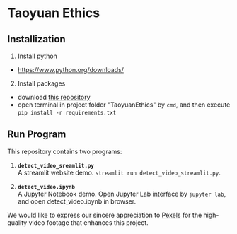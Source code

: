 # Taoyuan Ethics

## Installization
1. Install python 
- https://www.python.org/downloads/
2. Install packages
- download [this repository](https://github.com/ugtony/TaoyuanEthics)
- open terminal in project folder "TaoyuanEthics" by `cmd`, and then execute
   `pip install -r requirements.txt`

## Run Program
This repository contains two programs:

1. **`detect_video_sreamlit.py`**  
    A streamlit website demo. 
    `streamlit run detect_video_streamlit.py`.  


2. **`detect_video.ipynb`**      
    A Jupyter Notebook demo.
    Open Jupyter Lab interface by `jupyter lab`, and open detect_video.ipynb in browser.


We would like to express our sincere appreciation to [Pexels](https://www.pexels.com/) for the high-quality video footage that enhances this project.